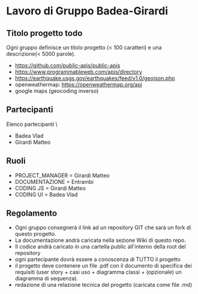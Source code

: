# Lavoro di Gruppo Badea-Girardi

## Titolo progetto todo

Ogni gruppo definisce un titolo progetto (< 100 caratteri) e una descrizione(< 5000 parole).

- https://github.com/public-apis/public-apis
- https://www.programmableweb.com/apis/directory
- https://earthquake.usgs.gov/earthquakes/feed/v1.0/geojson.php
- openweathermap: https://openweathermap.org/api
- google maps (geocoding inverso)

## Partecipanti

Elenco partecipanti \

- Badea Vlad
- Girardi Matteo

## Ruoli

- PROJECT_MANAGER = Girardi Matteo
- DOCUMENTAZIONE = Entrambi
- CODING JS = Girardi Matteo
- CODING UI = Badea Vlad

## Regolamento

- Ogni gruppo consegnerà il link ad un repository GIT che sarà un fork di questo progetto.
- La documentazione andrà caricata nella sezione Wiki di questo repo.
- Il codice andrà caricato in una cartella public all'interno della root del repository
- ogni partecipante dovrà essere a conoscenza di TUTTO il progetto
- il progetto deve contenere un file .pdf con il documento di specifica dei requisiti (user story + casi uso + diagramma classi + (opzionale) un diagramma di sequenza).
- redazione di una relazione tecnica del progetto (caricata come file .md)
